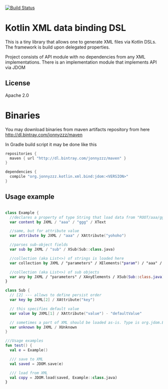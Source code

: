 [![Build Status](https://travis-ci.org/jonnyzzz/kotlin.xml.bind.svg?branch=master)](https://travis-ci.org/jonnyzzz/kotlin.xml.bind)

Kotlin XML data binding DSL
==============

This is a tiny library that allows one to generate
XML files via Kotlin DSLs. The framework is build
upon delegated properties.

Project consists of API module with no dependencies
from any XML implementations.
There is an implementation module that implements
API via JDOM

License
-------

Apache 2.0

Binaries
========

You may download binaries from maven artifacts repository from here
http://dl.bintray.com/jonnyzzz/maven

In Gradle build script it may be done like this
```gradle
repositories {
  maven { url "http://dl.bintray.com/jonnyzzz/maven" }
}

dependencies {
  compile "org.jonnyzzz.kotlin.xml.bind:jdom:<VERSION>"
}
```

Usage example
-------------

```kotlin

class Example {
  //declares a property of type String that load data from "ROOT/aaa/ggg/text()"
  var content by JXML / "aaa" / "ggg" / XText

  //same, but for attribute value
  var attribute by JXML / "aaa" / XAttribute("yohoho")

  //parses sub-object fields
  var sub by JXML / "sub" / XSub(Sub::class.java)

  //collection (aka List<>) of strings is loaded here
  var collection by JXML / "parameters" / XElements("param") / "aaa" / XText

  //collection (aka List<>) of sub objects
  var any by JXML / "parameters" / XAnyElements / XSub(Sub::class.java)
}

class Sub {
  // [2] --- allows to define persist order
  var key by JXML[2] / XAttribute("key")

  // this specifies default value
  var value by JXML[1] / XAttribute("value") - "defaultValue"

  // sometimes a part of XML should be loaded as-is. Type is org.jdom.Element
  var unknown by JXML / XUnknown
}

///Usage examples
fun test() {
  val e = Example()

  /// save to XML
  val saved = JDOM.save(e)

  /// load from XML
  val copy = JDOM.load(saved, Example::class.java)
}
```
